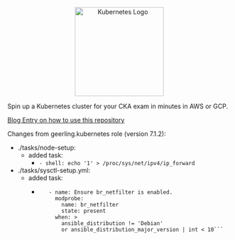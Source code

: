 <p align="center">
  <img height="200" title="Kubernetes Logo" src="images/k8s_logo_with_border.png">
</p>

Spin up a Kubernetes cluster for your CKA exam in minutes in AWS or GCP.

[Blog Entry on how to use this repository](https://mford.io/posts/easy-kubeadm-k8s-cluster/)

<!-- # Table Of Contents
- [Kubernetes Certification Motivation and Study Resources](readme/certification_and_study.md)
- [Building your Kubernetes Cluster for Studying](readme/building_the_cluster.md)
- [CKAD Exam Tips/Useful Kubernetes Links and Commands](readme/kubernetes_links.md) -->

Changes from geerling.kubernetes role (version 7.1.2):
- ./tasks/node-setup:
  - added task:
    - ```- shell: echo '1' > /proc/sys/net/ipv4/ip_forward```
- ./tasks/sysctl-setup.yml:
  - added task:
    - ```
         - name: Ensure br_netfilter is enabled.
           modprobe:
             name: br_netfilter
             state: present
           when: >
             ansible_distribution != 'Debian'
             or ansible_distribution_major_version | int < 10```
